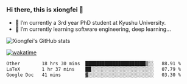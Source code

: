 ### Hi there, this is xiongfei 👋


- 🔭 I’m currently a 3rd year PhD student at Kyushu University.
- 🌱 I’m currently learning software engineering, deep learning...

<!--
**X1on9f31/X1on9f31** is a ✨ _special_ ✨ repository because its `README.md` (this file) appears on your GitHub profile.
Here are some ideas to get you started:
-->

![Xiongfei's GitHub stats](https://github-readme-stats.vercel.app/api?username=X1on9f31)


[![wakatime](https://wakatime.com/badge/user/9e8d5516-d162-43e7-9563-87295d455a71.svg)](https://wakatime.com/@9e8d5516-d162-43e7-9563-87295d455a71)

<!--START_SECTION:waka-->

```txt
Other        18 hrs 30 mins  ██████████████████████▒░░   88.91 %
LaTeX        1 hr 37 mins    ██░░░░░░░░░░░░░░░░░░░░░░░   07.79 %
Google Doc   41 mins         ▓░░░░░░░░░░░░░░░░░░░░░░░░   03.30 %
```

<!--END_SECTION:waka-->

